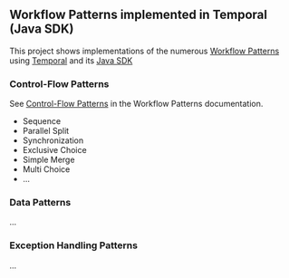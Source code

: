 ## Workflow Patterns implemented in Temporal (Java SDK)

This project shows implementations of the 
numerous [Workflow Patterns](http://www.workflowpatterns.com/patterns/control/) 
using [Temporal](#https://temporal.io/) and its [Java SDK](https://github.com/temporalio/sdk-java)

### Control-Flow Patterns

See [Control-Flow Patterns](http://www.workflowpatterns.com/patterns/control/) in the Workflow Patterns 
documentation.

* Sequence
* Parallel Split
* Synchronization
* Exclusive Choice
* Simple Merge
* Multi Choice
* ...


### Data Patterns

...

### Exception Handling Patterns

...